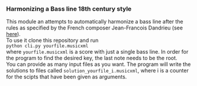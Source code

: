 ### Harmonizing a Bass line 18th century style

This module an attempts to automatically harmonize a bass line after the rules as specified by the French composer Jean-Francois Dandrieu 
(see [here](https://en.wikipedia.org/wiki/Jean-Fran%C3%A7ois_Dandrieu)). \
To use it clone this repository and run\
`python cli.py yourfile.musicxml`\
where `yourfile.musicxml` is a score with just a single bass line. In order for the program to find the desired key, the last note needs to be the root.\
You can provide as many input files as you want. The program will write the solutions to files called `solution_yourfile_i.musicxml`, where i is a counter for the scipts that have been given as arguments.
